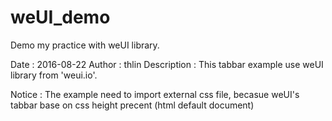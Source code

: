 # weUI_demo
Demo my practice with weUI library.

Date : 2016-08-22
Author : thlin
Description : This tabbar example use weUI library from 'weui.io'.

Notice : The example need to import external css file, becasue weUI's tabbar base on css height precent (html default document)
